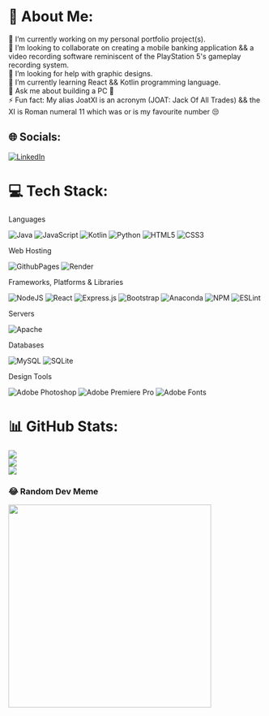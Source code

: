 # 💫 About Me:
🔭 I’m currently working on my personal portfolio project(s).<br>👯 I’m looking to collaborate on creating a mobile banking application && a video recording software reminiscent of the PlayStation 5's gameplay recording system.<br>🤝 I’m looking for help with graphic designs.<br>🌱 I’m currently learning React && Kotlin programming language.<br>💬 Ask me about building a PC 🙂<br>⚡ Fun fact: My alias JoatXI is an acronym (JOAT: Jack Of All Trades) && the XI  is Roman numeral 11 which was or is my favourite number 😒


## 🌐 Socials:
[![LinkedIn](https://img.shields.io/badge/LinkedIn-%230077B5.svg?logo=linkedin&logoColor=white)](https://linkedin.com/in/JoatXI) 

# 💻 Tech Stack:

Languages<br>

![Java](https://img.shields.io/badge/java-%23ED8B00.svg?style=flat&logo=openjdk&logoColor=white) ![JavaScript](https://img.shields.io/badge/javascript-%23323330.svg?style=flat&logo=javascript&logoColor=%23F7DF1E) ![Kotlin](https://img.shields.io/badge/kotlin-%237F52FF.svg?style=flat&logo=kotlin&logoColor=white) ![Python](https://img.shields.io/badge/python-3670A0?style=flat&logo=python&logoColor=ffdd54) ![HTML5](https://img.shields.io/badge/html5-%23E34F26.svg?style=flat&logo=html5&logoColor=white) ![CSS3](https://img.shields.io/badge/css3-%231572B6.svg?style=flat&logo=css3&logoColor=white)

Web Hosting<br>

![GithubPages](https://img.shields.io/badge/github%20pages-121013?style=flat&logo=github&logoColor=white) ![Render](https://img.shields.io/badge/Render-%46E3B7.svg?style=flat&logo=render&logoColor=white)

Frameworks, Platforms & Libraries<br>

![NodeJS](https://img.shields.io/badge/node.js-6DA55F?style=flat&logo=node.js&logoColor=white) ![React](https://img.shields.io/badge/react-%2320232a.svg?style=flat&logo=react&logoColor=%2361DAFB) ![Express.js](https://img.shields.io/badge/express.js-%23404d59.svg?style=flat&logo=express&logoColor=%2361DAFB) ![Bootstrap](https://img.shields.io/badge/bootstrap-%238511FA.svg?style=flat&logo=bootstrap&logoColor=white) ![Anaconda](https://img.shields.io/badge/Anaconda-%2344A833.svg?style=flat&logo=anaconda&logoColor=white) ![NPM](https://img.shields.io/badge/NPM-%23CB3837.svg?style=flat&logo=npm&logoColor=white) ![ESLint](https://img.shields.io/badge/ESLint-4B3263?style=flat&logo=eslint&logoColor=white)

Servers<br>

![Apache](https://img.shields.io/badge/apache-%23D42029.svg?style=flat&logo=apache&logoColor=white)

Databases<br>

![MySQL](https://img.shields.io/badge/mysql-%2300000f.svg?style=flat&logo=mysql&logoColor=white) ![SQLite](https://img.shields.io/badge/sqlite-%2307405e.svg?style=flat&logo=sqlite&logoColor=white)

Design Tools<br>

![Adobe Photoshop](https://img.shields.io/badge/adobe%20photoshop-%2331A8FF.svg?style=flat&logo=adobe%20photoshop&logoColor=white) ![Adobe Premiere Pro](https://img.shields.io/badge/Adobe%20Premiere%20Pro-9999FF.svg?style=flat&logo=Adobe%20Premiere%20Pro&logoColor=white) ![Adobe Fonts](https://img.shields.io/badge/Adobe%20Fonts-000B1D.svg?style=flat&logo=Adobe%20Fonts&logoColor=white)

# 📊 GitHub Stats:
![](https://github-readme-stats.vercel.app/api?username=JoatXI&theme=highcontrast&hide_border=true&include_all_commits=true&count_private=true)<br/>
![](https://github-readme-streak-stats.herokuapp.com/?user=JoatXI&theme=highcontrast&hide_border=true)<br/>
![](https://github-readme-stats.vercel.app/api/top-langs/?username=JoatXI&theme=highcontrast&hide_border=true&include_all_commits=true&count_private=true&layout=compact)

### 😂 Random Dev Meme
<img src='https://randommeme-five.vercel.app/' style="height: 400px;"/>

<!-- Proudly created with GPRM ( https://gprm.itsvg.in ) -->
